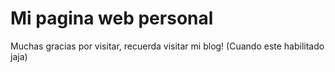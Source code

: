 # Mi pagina web personal

Muchas gracias por visitar, recuerda visitar mi blog! (Cuando este habilitado jaja)